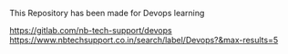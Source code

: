 This Repository has been made for Devops learning




https://gitlab.com/nb-tech-support/devops
https://www.nbtechsupport.co.in/search/label/Devops?&max-results=5
